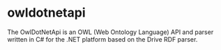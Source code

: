 # owldotnetapi
The OwlDotNetApi is an OWL (Web Ontology Language) API and parser written in C# for the .NET platform based on the Drive RDF parser.
